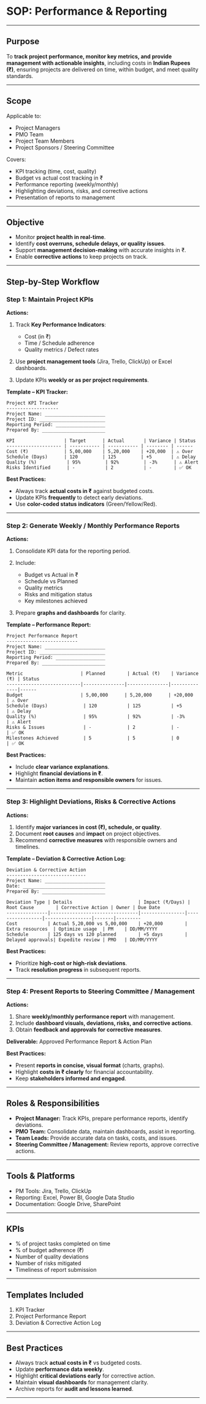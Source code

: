 # **SOP: Performance & Reporting**

---

## **Purpose**

To **track project performance, monitor key metrics, and provide management with actionable insights**, including costs in **Indian Rupees (₹)**, ensuring projects are delivered on time, within budget, and meet quality standards.

---

## **Scope**

Applicable to:

* Project Managers
* PMO Team
* Project Team Members
* Project Sponsors / Steering Committee

Covers:

* KPI tracking (time, cost, quality)
* Budget vs actual cost tracking in ₹
* Performance reporting (weekly/monthly)
* Highlighting deviations, risks, and corrective actions
* Presentation of reports to management

---

## **Objective**

* Monitor **project health in real-time**.
* Identify **cost overruns, schedule delays, or quality issues**.
* Support **management decision-making** with accurate insights in ₹.
* Enable **corrective actions** to keep projects on track.

---

## **Step-by-Step Workflow**

### **Step 1: Maintain Project KPIs**

**Actions:**

1. Track **Key Performance Indicators**:

   * Cost (in ₹)
   * Time / Schedule adherence
   * Quality metrics / Defect rates
2. Use **project management tools** (Jira, Trello, ClickUp) or Excel dashboards.
3. Update KPIs **weekly or as per project requirements**.

**Template – KPI Tracker:**

```
Project KPI Tracker
-------------------
Project Name: ______________________
Project ID: ________________________
Reporting Period: __________________
Prepared By: _______________________

KPI                  | Target      | Actual       | Variance | Status
-------------------- | ----------- | ----------- | -------- | ------
Cost (₹)             | 5,00,000    | 5,20,000    | +20,000  | ⚠️ Over
Schedule (Days)      | 120         | 125         | +5       | ⚠️ Delay
Quality (%)           | 95%         | 92%         | -3%      | ⚠️ Alert
Risks Identified      | -           | 2           | -        | ✅ OK
```

**Best Practices:**

* Always track **actual costs in ₹** against budgeted costs.
* Update KPIs **frequently** to detect early deviations.
* Use **color-coded status indicators** (Green/Yellow/Red).

---

### **Step 2: Generate Weekly / Monthly Performance Reports**

**Actions:**

1. Consolidate KPI data for the reporting period.
2. Include:

   * Budget vs Actual in ₹
   * Schedule vs Planned
   * Quality metrics
   * Risks and mitigation status
   * Key milestones achieved
3. Prepare **graphs and dashboards** for clarity.

**Template – Performance Report:**

```
Project Performance Report
--------------------------
Project Name: ______________________
Project ID: ________________________
Reporting Period: __________________
Prepared By: _______________________

Metric                     | Planned        | Actual (₹)    | Variance (₹) | Status
---------------------------|---------------|---------------|--------------|------
Budget                     | 5,00,000      | 5,20,000      | +20,000      | ⚠️ Over
Schedule (Days)             | 120           | 125           | +5           | ⚠️ Delay
Quality (%)                 | 95%           | 92%           | -3%          | ⚠️ Alert
Risks & Issues              | -             | 2             | -            | ✅ OK
Milestones Achieved         | 5             | 5             | 0            | ✅ OK
```

**Best Practices:**

* Include **clear variance explanations**.
* Highlight **financial deviations in ₹**.
* Maintain **action items and responsible owners** for issues.

---

### **Step 3: Highlight Deviations, Risks & Corrective Actions**

**Actions:**

1. Identify **major variances in cost (₹), schedule, or quality**.
2. Document **root causes** and **impact** on project objectives.
3. Recommend **corrective measures** with responsible owners and timelines.

**Template – Deviation & Corrective Action Log:**

```
Deviation & Corrective Action
-----------------------------
Project Name: ______________________
Date: ______________________________
Prepared By: _______________________

Deviation Type | Details                        | Impact (₹/Days) | Root Cause        | Corrective Action | Owner | Due Date
---------------|--------------------------------|----------------|-----------------|-----------------|-------|---------
Cost           | Actual 5,20,000 vs 5,00,000    | +20,000        | Extra resources  | Optimize usage  | PM    | DD/MM/YYYY
Schedule       | 125 days vs 120 planned        | +5 days        | Delayed approvals| Expedite review | PMO   | DD/MM/YYYY
```

**Best Practices:**

* Prioritize **high-cost or high-risk deviations**.
* Track **resolution progress** in subsequent reports.

---

### **Step 4: Present Reports to Steering Committee / Management**

**Actions:**

1. Share **weekly/monthly performance report** with management.
2. Include **dashboard visuals, deviations, risks, and corrective actions**.
3. Obtain **feedback and approvals for corrective measures**.

**Deliverable:** Approved Performance Report & Action Plan

**Best Practices:**

* Present **reports in concise, visual format** (charts, graphs).
* Highlight **costs in ₹ clearly** for financial accountability.
* Keep **stakeholders informed and engaged**.

---

## **Roles & Responsibilities**

* **Project Manager:** Track KPIs, prepare performance reports, identify deviations.
* **PMO Team:** Consolidate data, maintain dashboards, assist in reporting.
* **Team Leads:** Provide accurate data on tasks, costs, and issues.
* **Steering Committee / Management:** Review reports, approve corrective actions.

---

## **Tools & Platforms**

* PM Tools: Jira, Trello, ClickUp
* Reporting: Excel, Power BI, Google Data Studio
* Documentation: Google Drive, SharePoint

---

## **KPIs**

* % of project tasks completed on time
* % of budget adherence (₹)
* Number of quality deviations
* Number of risks mitigated
* Timeliness of report submission

---

## **Templates Included**

1. KPI Tracker
2. Project Performance Report
3. Deviation & Corrective Action Log

---

## **Best Practices**

* Always track **actual costs in ₹** vs budgeted costs.
* Update **performance data weekly**.
* Highlight **critical deviations early** for corrective action.
* Maintain **visual dashboards** for management clarity.
* Archive reports for **audit and lessons learned**.

---

